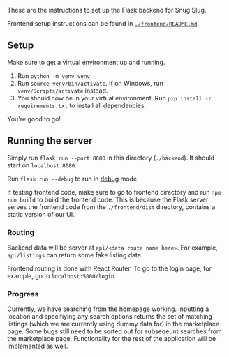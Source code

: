 These are the instructions to set up the Flask backend for Snug Slug.

Frontend setup instructions can be found in [`./frontend/README.md`](https://github.com/MrDavidRios/snug-slug/tree/main/frontend#readme).

## Setup

Make sure to get a virtual environment up and running.

1. Run `python -m venv venv`
2. Run `source venv/bin/activate`. If on Windows, run `venv/Scripts/activate` instead.
3. You should now be in your virtual environment. Run `pip install -r requirements.txt` to install all dependencies.

You're good to go!

## Running the server

Simply run `flask run --port 8080` in this directory (`./backend`). It should start on `localhost:8080`.

Run `flask run --debug` to run in [debug](https://flask.palletsprojects.com/en/3.0.x/quickstart/#debug-mode) mode.

If testing frontend code, make sure to go to frontend directory and run `npm run build` to build the frontend code. This is because the Flask server serves the frontend code from the `./frontend/dist` directory, contains a static version of our UI.

### Routing

Backend data will be server at `api/<data route name here>`. For example, `api/listings` can return some fake listing data.

Frontend routing is done with React Router. To go to the login page, for example, go to `localhost:5000/login`.

### Progress

Currently, we have searching from the homepage working. Inputting a location and specifiying any search options returns the set of matching listings (which we are currently using dummy data for) in the marketplace page. Some bugs still need to be sorted out for subseqeunt searches from the marketplace page. Functionality for the rest of the application will be implemented as well.
